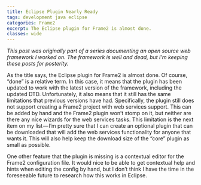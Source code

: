 ```yaml
---
title: Eclipse Plugin Nearly Ready
tags: development java eclipse
categories: Frame2
excerpt: The Eclipse plugin for Frame2 is almost done.
classes: wide
---
```


_This post was originally part of a series documenting an open source web framework I worked on. The framework is well and dead, but I’m keeping these posts for posterity._

As the title says, the Eclipse plugin for Frame2 is almost done. Of course, “done” is a relative term. In this case, it means that the plugin has been updated to work with the latest version of the framework, including the updated DTD. Unfortunately, it also means that it still has the same limitations that previous versions have had. Specifically, the plugin still does not support creating a Frame2 project with web services support. This can be added by hand and the Frame2 plugin won’t stomp on it, but neither are there any nice wizards for the web services tasks. This limitation is the next item on my list — I’m pretty sure that I can create an optional plugin that can be downloaded that will add the web services functionality for anyone that wants it. This will also help keep the download size of the “core” plugin as small as possible.

One other feature that the plugin is missing is a contextual editor for the Frame2 configuration file. It would nice to be able to get contextual help and hints when editing the config by hand, but I don’t think I have the time in the foreseeable future to research how this works in Eclipse.
